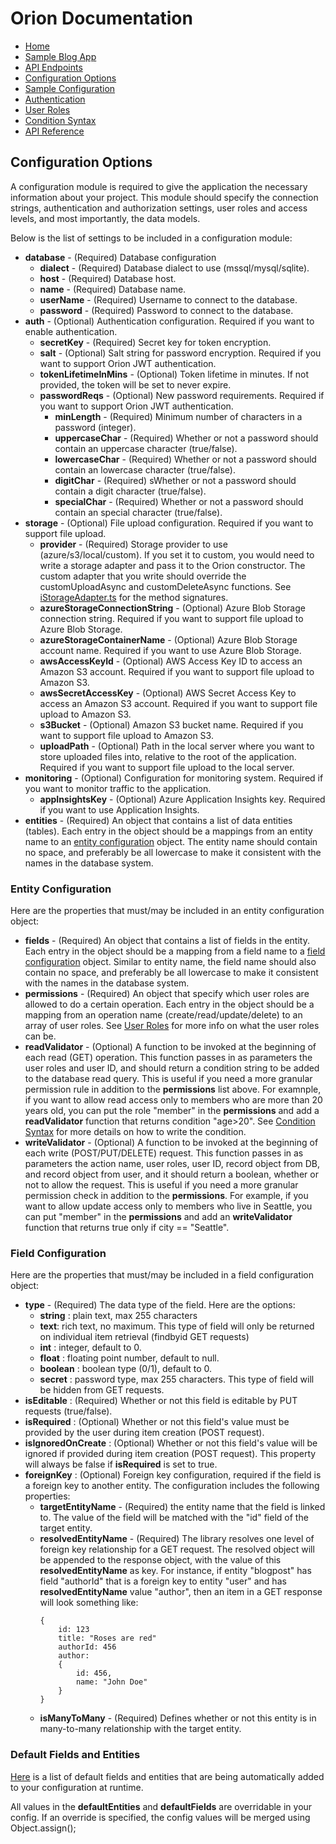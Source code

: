 # Orion Documentation

- [Home](../)
- [Sample Blog App](sample-blog-app)
- [API Endpoints](api-endpoints)
- [Configuration Options](configuration-options)
- [Sample Configuration](sample-configuration)
- [Authentication](authentication)
- [User Roles](user-roles)
- [Condition Syntax](condition-syntax)
- [API Reference](api-reference)

## Configuration Options

A configuration module is required to give the application the necessary information about your project. This module should specify the connection strings, authentication and authorization settings, user roles and access levels, and most importantly, the data models.

Below is the list of settings to be included in a configuration module:
- **database** - (Required) Database configuration
    - **dialect** - (Required) Database dialect to use (mssql/mysql/sqlite).
    - **host** - (Required) Database host.
    - **name** - (Required) Database name.
    - **userName** - (Required) Username to connect to the database.
    - **password** - (Required) Password to connect to the database.
- **auth** - (Optional) Authentication configuration. Required if you want to enable authentication.
    - **secretKey** - (Required) Secret key for token encryption.
    - **salt** - (Optional) Salt string for password encryption. Required if you want to support Orion JWT authentication.
    - **tokenLifetimeInMins** - (Optional) Token lifetime in minutes. If not provided, the token will be set to never expire.
    - **passwordReqs** - (Optional) New password requirements. Required if you want to support Orion JWT authentication.
        - **minLength** - (Required) Minimum number of characters in a password (integer).
        - **uppercaseChar** - (Required) Whether or not a password should contain an uppercase character (true/false).
        - **lowercaseChar** - (Required) Whether or not a password should contain an lowercase character (true/false).
        - **digitChar** - (Required) sWhether or not a password should contain a digit character (true/false).
        - **specialChar** - (Required) Whether or not a password should contain an special character (true/false).
- **storage** - (Optional) File upload configuration. Required if you want to support file upload.
    - **provider** - (Required) Storage provider to use (azure/s3/local/custom). If you set it to custom, you would need to write a storage adapter and pass it to the Orion constructor. The custom adapter that you write should override the customUploadAsync and customDeleteAsync functions. See [iStorageAdapter.ts](https://github.com/ctjong/orion/blob/master/core/src/storage/iStorageAdapter.ts) for the method signatures.
    - **azureStorageConnectionString** - (Optional) Azure Blob Storage connection string. Required if you want to support file upload to Azure Blob Storage.
    - **azureStorageContainerName** - (Optional) Azure Blob Storage account name. Required if you want to use Azure Blob Storage.
    - **awsAccessKeyId** - (Optional) AWS Access Key ID to access an Amazon S3 account. Required if you want to support file upload to Amazon S3.
    - **awsSecretAccessKey** - (Optional) AWS Secret Access Key to access an Amazon S3 account. Required if you want to support file upload to Amazon S3.
    - **s3Bucket** - (Optional) Amazon S3 bucket name. Required if you want to support file upload to Amazon S3.
    - **uploadPath** - (Optional) Path in the local server where you want to store uploaded files into, relative to the root of the application. Required if you want to support file upload to the local server.
- **monitoring** - (Optional) Configuration for monitoring system. Required if you want to monitor traffic to the application.
    - **appInsightsKey** - (Optional) Azure Application Insights key. Required if you want to use Application Insights.
- **entities** - (Required) An object that contains a list of data entities (tables). Each entry in the object should be a mappings from an entity name to an [entity configuration](entity-configuration) object. The entity name should contain no space, and preferably be all lowercase to make it consistent with the names in the database system.

### Entity Configuration

Here are the properties that must/may be included in an entity configuration object:
- **fields** - (Required) An object that contains a list of fields in the entity. Each entry in the object should be a mapping from a field name to a [field configuration](field-configuration) object. Similar to entity name, the field name should also contain no space, and preferably be all lowercase to make it consistent with the names in the database system.
- **permissions** - (Required) An object that specify which user roles are allowed to do a certain operation. Each entry in the object should be a mapping from an operation name (create/read/update/delete) to an array of user roles. See [User Roles](user-roles) for more info on what the user roles can be.
- **readValidator** - (Optional) A function to be invoked at the beginning of each read (GET) operation. This function passes in as parameters the user roles and user ID, and should return a condition string to be added to the database read query. This is useful if you need a more granular permission rule in addition to the **permissions** list above. For examnple, if you want to allow read access only to members who are more than 20 years old, you can put the role "member" in the **permissions** and add a **readValidator** function that returns condition "age>20". See [Condition Syntax](condition-syntax) for more details on how to write the condition.
- **writeValidator** - (Optional) A function to be invoked at the beginning of each write (POST/PUT/DELETE) request. This function passes in as parameters the action name, user roles, user ID, record object from DB, and record object from user, and it should return a boolean, whether or not to allow the request. This is useful if you need a more granular permission check in addition to the **permissions**. For example, if you want to allow update access only to members who live in Seattle, you can put "member" in the **permissions** and add an **writeValidator** function that returns true only if city == "Seattle".

### Field Configuration

Here are the properties that must/may be included in a field configuration object:
- **type** - (Required) The data type of the field. Here are the options:
    - **string** : plain text, max 255 characters
    - **text**: rich text, no maximum. This type of field will only be returned on individual item retrieval (findbyid GET requests)
    - **int** : integer, default to 0.
    - **float** : floating point number, default to null.
    - **boolean** : boolean type (0/1), default to 0.
    - **secret** : password type, max 255 characters. This type of field will be hidden from GET requests.
- **isEditable** : (Required) Whether or not this field is editable by PUT requests (true/false).
- **isRequired** : (Optional) Whether or not this field's value must be provided by the user during item creation (POST request).
- **isIgnoredOnCreate** : (Optional) Whether or not this field's value will be ignored if provided during item creation (POST request). This property will always be false if **isRequired** is set to true.
- **foreignKey** : (Optional) Foreign key configuration, required if the field is a foreign key to another entity. The configuration includes the following properties:
    - **targetEntityName** - (Required) the entity name that the field is linked to. The value of the field will be matched with the "id" field of the target entity.
    - **resolvedEntityName** - (Required) The library resolves one level of foreign key relationship for a GET request. The resolved object will be appended to the response object, with the value of this **resolvedEntityName** as key. For instance, if entity "blogpost" has field "authorId" that is a foreign key to entity "user" and has **resolvedEntityName** value "author", then an item in a GET response will look something like:
        ```
        {
            id: 123
            title: "Roses are red"
            authorId: 456 
            author: 
            {
                id: 456,
                name: "John Doe"
            }
        }
        ```
    - **isManyToMany** - (Required) Defines whether or not this entity is in many-to-many relationship with the target entity.

### Default Fields and Entities

[Here](https://github.com/ctjong/orion/blob/master/core/src/defaultConfig.ts) is a list of default fields and entities that are being automatically added to your configuration at runtime.

All values in the **defaultEntities** and **defaultFields** are overridable in your config. If an override is specified, the config values will be merged using Object.assign();